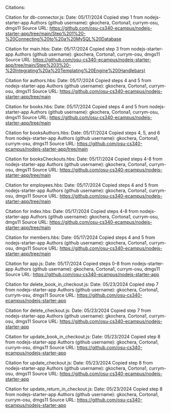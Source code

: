 Citations:

Citation for db-connector.js:
Date: 05/17/2024
Copied step 1 from nodejs-starter-app
Authors (github username): gkochera, Cortona1, currym-osu, dmgs11
Source URL: https://github.com/osu-cs340-ecampus/nodejs-starter-app/tree/main/Step%201%20-%20Connecting%20to%20a%20MySQL%20Database

Citation for main.hbs:
Date: 05/17/2024
Copied step 3 from nodejs-starter-app
Authors (github username): gkochera, Cortona1, currym-osu, dmgs11
Source URL: https://github.com/osu-cs340-ecampus/nodejs-starter-app/tree/main/Step%203%20-%20Integrating%20a%20Templating%20Engine%20(Handlebars)

Citation for authors.hbs:
Date: 05/17/2024
Copied steps 4 and 5 from nodejs-starter-app
Authors (github username): gkochera, Cortona1, currym-osu, dmgs11
Source URL: https://github.com/osu-cs340-ecampus/nodejs-starter-app/tree/main

Citation for books.hbs:
Date: 05/17/2024
Copied steps 4 and 5 from nodejs-starter-app
Authors (github username): gkochera, Cortona1, currym-osu, dmgs11
Source URL: https://github.com/osu-cs340-ecampus/nodejs-starter-app/tree/main

Citation for booksAuthors.hbs:
Date: 05/17/2024
Copied steps 4, 5, and 6 from nodejs-starter-app
Authors (github username): gkochera, Cortona1, currym-osu, dmgs11
Source URL: https://github.com/osu-cs340-ecampus/nodejs-starter-app/tree/main

Citation for booksCheckouts.hbs:
Date: 05/17/2024
Copied steps 4-8 from nodejs-starter-app
Authors (github username): gkochera, Cortona1, currym-osu, dmgs11
Source URL: https://github.com/osu-cs340-ecampus/nodejs-starter-app/tree/main

Citation for employees.hbs:
Date: 05/17/2024
Copied steps 4 and 5 from nodejs-starter-app
Authors (github username): gkochera, Cortona1, currym-osu, dmgs11
Source URL: https://github.com/osu-cs340-ecampus/nodejs-starter-app/tree/main

Citation for index.hbs:
Date: 05/17/2024
Copied steps 4-8 from nodejs-starter-app
Authors (github username): gkochera, Cortona1, currym-osu, dmgs11
Source URL: https://github.com/osu-cs340-ecampus/nodejs-starter-app/tree/main

Citation for members.hbs:
Date: 05/17/2024
Copied steps 4 and 5 from nodejs-starter-app
Authors (github username): gkochera, Cortona1, currym-osu, dmgs11
Source URL: https://github.com/osu-cs340-ecampus/nodejs-starter-app/tree/main

Citation for app.js:
Date: 05/17/2024
Copied steps 0-8 from nodejs-starter-app
Authors (github username): gkochera, Cortona1, currym-osu, dmgs11
Source URL: https://github.com/osu-cs340-ecampus/nodejs-starter-app

Citation for delete_book_in_checkout.js:
Date: 05/23/2024
Copied step 7 from nodejs-starter-app
Authors (github username): gkochera, Cortona1, currym-osu, dmgs11
Source URL: https://github.com/osu-cs340-ecampus/nodejs-starter-app

Citation for delete_checkout.js:
Date: 05/23/2024
Copied step 7 from nodejs-starter-app
Authors (github username): gkochera, Cortona1, currym-osu, dmgs11
Source URL: https://github.com/osu-cs340-ecampus/nodejs-starter-app

Citation for update_book_in_checkout.js:
Date: 05/23/2024
Copied step 8 from nodejs-starter-app
Authors (github username): gkochera, Cortona1, currym-osu, dmgs11
Source URL: https://github.com/osu-cs340-ecampus/nodejs-starter-app

Citation for update_checkout.js:
Date: 05/23/2024
Copied step 8 from nodejs-starter-app
Authors (github username): gkochera, Cortona1, currym-osu, dmgs11
Source URL: https://github.com/osu-cs340-ecampus/nodejs-starter-app

Citation for update_return_in_checkout.js:
Date: 05/23/2024
Copied step 8 from nodejs-starter-app
Authors (github username): gkochera, Cortona1, currym-osu, dmgs11
Source URL: https://github.com/osu-cs340-ecampus/nodejs-starter-app
